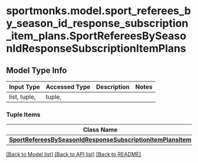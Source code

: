 # sportmonks.model.sport_referees_by_season_id_response_subscription_item_plans.SportRefereesBySeasonIdResponseSubscriptionItemPlans

## Model Type Info
Input Type | Accessed Type | Description | Notes
------------ | ------------- | ------------- | -------------
list, tuple,  | tuple,  |  | 

### Tuple Items
Class Name | Input Type | Accessed Type | Description | Notes
------------- | ------------- | ------------- | ------------- | -------------
[**SportRefereesBySeasonIdResponseSubscriptionItemPlansItem**](SportRefereesBySeasonIdResponseSubscriptionItemPlansItem.md) | [**SportRefereesBySeasonIdResponseSubscriptionItemPlansItem**](SportRefereesBySeasonIdResponseSubscriptionItemPlansItem.md) | [**SportRefereesBySeasonIdResponseSubscriptionItemPlansItem**](SportRefereesBySeasonIdResponseSubscriptionItemPlansItem.md) |  | 

[[Back to Model list]](../../README.md#documentation-for-models) [[Back to API list]](../../README.md#documentation-for-api-endpoints) [[Back to README]](../../README.md)

